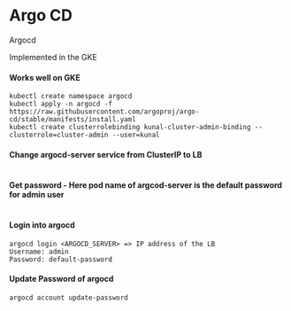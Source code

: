 # Argo CD
Argocd 

Implemented in the GKE 
#### Works well on GKE 
```
kubectl create namespace argocd
kubectl apply -n argocd -f https://raw.githubusercontent.com/argoproj/argo-cd/stable/manifests/install.yaml
kubectl create clusterrolebinding kunal-cluster-admin-binding --clusterrole=cluster-admin --user=kunal
```

#### Change argocd-server service from ClusterIP to LB 
```kubectl patch svc argocd-server -n argocd -p '{"spec": {"type": "LoadBalancer"}}'
```
#### Get password - Here pod name of argcod-server is the default password for admin user 
```kubectl get pods -n argocd -l app.kubernetes.io/name=argocd-server -o name | cut -d'/' -f 2
```
#### Login into argocd 
```kubectl exec -it argocd-server-POD_NAME -n argocd -- /bin/bash
argocd login <ARGOCD_SERVER> => IP address of the LB 
Username: admin
Password: default-password
```
#### Update Password of argocd 
```
argocd account update-password
```
